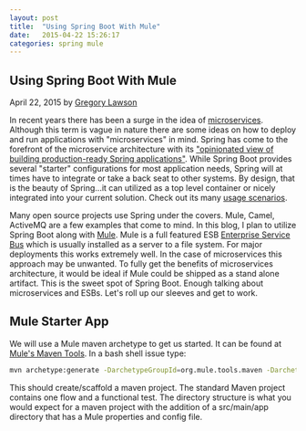 ```yaml
---
layout: post
title:  "Using Spring Boot With Mule"
date:   2015-04-22 15:26:17
categories: spring mule
---
```


## Using Spring Boot With Mule

April 22, 2015 by [Gregory Lawson](/about.html)

In recent years there has been a surge in the idea of [microservices](http://martinfowler.com/articles/microservices.html).
Although this term is vague in nature there are some ideas on how to deploy and run applications
with "microservices" in mind. Spring has come to the forefront of the microservice architecture with its
["opinionated view of building production-ready Spring applications"](http://projects.spring.io/spring-boot/).
 While Spring Boot provides several "starter" configurations for most application needs, Spring will at times have to
integrate or take a back seat to other systems. By design, that is the beauty of Spring...it can utilized as a top level container
or nicely integrated into your current solution. Check out its many [usage scenarios](http://docs.spring.io/spring/docs/current/spring-framework-reference/htmlsingle/#overview-usagescenarios).

Many open source projects use Spring under the covers. Mule, Camel, ActiveMQ are a few examples that come to mind.
In this blog, I plan to utilize Spring Boot along with [Mule](https://www.mulesoft.com/platform/soa/mule-esb-open-source-esb).
 Mule is a full featured ESB [Enterprise Service Bus](http://en.wikipedia.org/wiki/Enterprise_service_bus) which is usually installed
as a server to a file system. For major deployments this works extremely well. In the case of microservices this approach may be
unwanted. To fully get the benefits of microservices architecture, it would be ideal if Mule could be shipped as a
stand alone artifact. This is the sweet spot of Spring Boot. Enough talking about microservices and ESBs. Let's roll
up our sleeves and get to work.

## Mule Starter App

We will use a Mule maven archetype to get us started. It can be found at [Mule's Maven Tools](http://www.mulesoft.org/documentation/display/current/Maven+Tools+for+Mule+ESB#MavenToolsforMuleESB-CreatingaMuleApplication).
In a bash shell issue type:

```bash
mvn archetype:generate -DarchetypeGroupId=org.mule.tools.maven -DarchetypeArtifactId=maven-achetype-mule-app -DarchetypeVersion=1.0 -DgroupId=org.taptech.app -DartifactId=mule-starter-app -Dversion=1.0-SNAPSHOT -DmuleVersion=3.6.1 -Dpackage=org.taptech.app -Dtransports=http,jms,vm,file,ftp -Dmodules=db,xml,jersey,json,ws
```

This should create/scaffold a maven project. The standard Maven project contains one flow and  a functional test. The directory
 structure is what you would expect for a maven project with the addition of a src/main/app directory that has a Mule 
 properties and config file.
